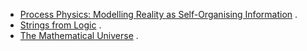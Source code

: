 * [Process Physics: Modelling Reality as Self-Organising Information](https://arxiv.org/abs/gr-qc/0009023) . 
* [Strings from Logic](https://arxiv.org/abs/hep-th/0011065) . 
* [The Mathematical Universe](https://arxiv.org/abs/0704.0646) .  
